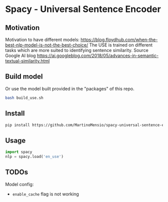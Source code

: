 # Spacy - Universal Sentence Encoder

## Motivation
Motivation to have different models:
https://blog.floydhub.com/when-the-best-nlp-model-is-not-the-best-choice/
The USE is trained on different tasks which are more suited to identifying sentence similarity. Source Google AI blog https://ai.googleblog.com/2018/05/advances-in-semantic-textual-similarity.html 

## Build model
Or use the model built provided in the "packages" of this repo.
```bash
bash build_use.sh
```

## Install

```bash
pip install https://github.com/MartinoMensio/spacy-universal-sentence-encoder-tfhub/releases/download/en_use-0.1.0/en_use-0.1.0.tar.gz#en_use-0.1.0
```

## Usage

```python
import spacy
nlp = spacy.load('en_use')
```


## TODOs 

Model config:
- `enable_cache` flag is not working
